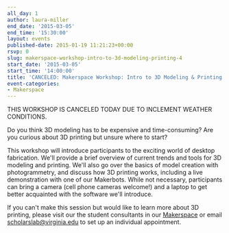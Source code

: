 ```yaml
---
all_day: 1
author: laura-miller
end_date: '2015-03-05'
end_time: '15:30:00'
layout: events
published-date: 2015-01-19 11:21:23+00:00
rsvp: 0
slug: makerspace-workshop-intro-to-3d-modeling-printing-4
start_date: '2015-03-05'
start_time: '14:00:00'
title: 'CANCELED: Makerspace Workshop: Intro to 3D Modeling & Printing'
event-categories:
- Makerspace
---
```


THIS WORKSHOP IS CANCELED TODAY DUE TO INCLEMENT WEATHER CONDITIONS.

Do you think 3D modeling has to be expensive and time-consuming? Are you curious about 3D printing but unsure where to start?

This workshop will introduce participants to the exciting world of desktop fabrication. We'll provide a brief overview of current trends and tools for 3D modeling and printing. We'll also go over the basics of model creation with photogrammetry, and discuss how 3D printing works, including a live demonstration with one of our Makerbots. While not necessary, participants can bring a camera (cell phone cameras welcome!) and a laptop to get better acquainted with the software we'll introduce.

If you can't make this session but would like to learn more about 3D printing, please visit our the student consultants in our [Makerspace](http://scholarslab.org/makerspace/) or email [scholarslab@virginia.edu](mailto:scholarslab@virginia.edu) to set up an individual appointment.
